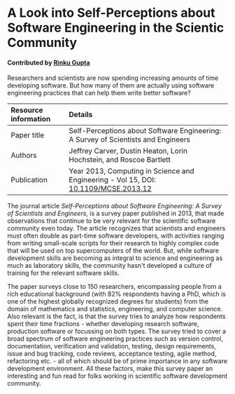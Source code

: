 
# A Look into Self-Perceptions about Software Engineering in the Scientic Community

#### Contributed by [Rinku Gupta](https://github.com/rinkug "Rinku Gupta Github Profile")

Researchers and scientists are now spending increasing amounts of
time developing software. But how many of them are actually using
software engineering practices that can help them write better software?

Resource information | Details
:--- | :--- 
Paper title  | Self-Perceptions about Software Engineering: A Survey of Scientists and Engineers
Authors | Jeffrey Carver, Dustin Heaton, Lorin Hochstein, and Roscoe Bartlett
Publication | Year 2013, Computing in Science and Engineering - Vol 15, DOI: [10.1109/MCSE.2013.12](https://www.computer.org/csdl/magazine/cs/2013/01/mcs2013010007/13rRUx0xPqU)

The journal article *Self-Perceptions about Software Engineering:
A Survey of Scientists and Engineers*, is a survey paper published
in 2013, that made observations that continue to be very relevant
for the scientific software community even today. The article recognizes
that scientists and engineers must often double as part-time software
developers, with activities ranging from writing small-scale scripts
for their research to highly complex code that will be used on top
supercomputers of the world. But, while software development skills
are becoming as integral to science and engineering as much as laboratory
skills, the community hasn't developed a culture of training for
the relevant software skills.

The paper surveys close to 150 researchers, encompassing people
from a rich educational background (with 82% respondents having a
PhD, which is one of the highest globally recognized degrees for
students) from the domain of mathematics and statistics, engineering,
and computer science. Also relevant is the fact, is that the survey
tries to analyze how respondents spent their time fractions - whether
developing research software, production software or focussing
on both types. The survey tried to cover a broad spectrum of software
engineering practices such as version control, documentation,
verification and validation, testing, design requirements, issue
and bug tracking, code reviews, acceptance testing, agile method,
refactoring etc.  - all of which should be of prime importance in
any software development environment. All these factors, make this
survey paper an interesting and fun read for folks working in scientific
software development community.


<!--- #### Publication date: Oct 16, 2018 --->


<!--
Publish: yes
Categories: Planning
Topics: Software engineering
Level: 2
Prerequisites: defaults
Aggregate: none
-->
